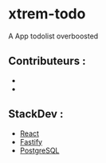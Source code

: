 # xtrem-todo
 A App todolist overboosted


## Contributeurs :
- 
-
## StackDev :
- [React](https://vitejs.dev/)
- [Fastify](https://www.fastify.io/)
- [PostgreSQL](https://www.postgresql.org/)
